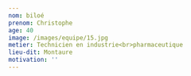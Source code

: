 ```yaml
---
nom: biloé
prenom: Christophe
age: 40
image: /images/equipe/15.jpg
metier: Technicien en industrie<br>pharmaceutique
lieu-dit: Montaure
motivation: ''
---
```

